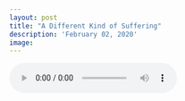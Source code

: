 ```yaml
---
layout: post
title: "A Different Kind of Suffering"
description: 'February 02, 2020'
image:
---
```


<audio controls preload="metadata">
  <source src="https://docs.google.com/uc?export=open&id=1rIbKTeQ3cyM7x8iOMPnMM0fYuR39kprx" type="audio/mp3">
Your browser does not support the audio element.
</audio>
